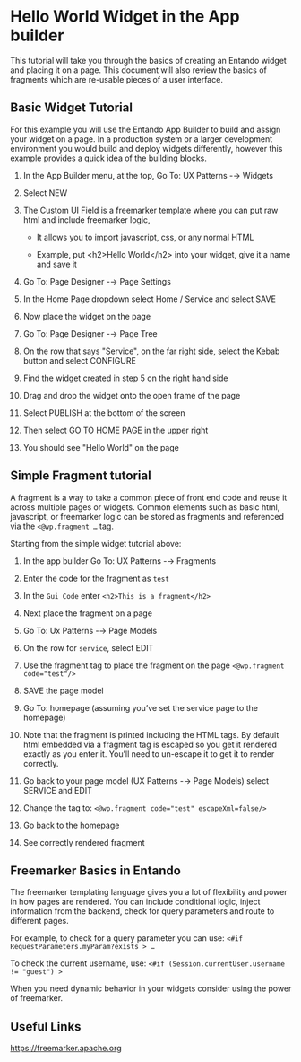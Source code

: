 # Hello World  Widget in the App builder

This tutorial will take you through the basics of creating an Entando
widget and placing it on a page. This document will also review the
basics of fragments which are re-usable pieces of a user interface.

## Basic Widget Tutorial

For this example you will use the Entando App Builder to build and
assign your widget on a page. In a production system or a larger
development environment you would build and deploy widgets differently,
however this example provides a quick idea of the building blocks.

1.  In the App Builder menu, at the top, Go To: UX Patterns -→ Widgets

2.  Select NEW

3.  The Custom UI Field is a freemarker template where you can put raw
    html and include freemarker logic,

    -   It allows you to import javascript, css, or any normal HTML

    -   Example, put \<h2\>Hello World\</h2\> into your widget, give it
        a name and save it

4.  Go To: Page Designer -→ Page Settings

5.  In the Home Page dropdown select Home / Service and select SAVE

6.  Now place the widget on the page

7.  Go To: Page Designer -→ Page Tree

8.  On the row that says "Service", on the far right side, select the
    Kebab button and select CONFIGURE

9.  Find the widget created in step 5 on the right hand side

10. Drag and drop the widget onto the open frame of the page

11. Select PUBLISH at the bottom of the screen

12. Then select GO TO HOME PAGE in the upper right

13. You should see "Hello World" on the page

## Simple Fragment tutorial

A fragment is a way to take a common piece of front end code and reuse
it across multiple pages or widgets. Common elements such as basic html,
javascript, or freemarker logic can be stored as fragments and
referenced via the `<@wp.fragment …​` tag.

Starting from the simple widget tutorial above:

1.  In the app builder Go To: UX Patterns -→ Fragments

2.  Enter the code for the fragment as `test`

3.  In the `Gui Code` enter `<h2>This is a fragment</h2>`

4.  Next place the fragment on a page

5.  Go To: Ux Patterns -→ Page Models

6.  On the row for `service`, select EDIT

7.  Use the fragment tag to place the fragment on the page
    `<@wp.fragment code="test"/>`

8.  SAVE the page model

9.  Go To: homepage (assuming you’ve set the service page to the
    homepage)

10. Note that the fragment is printed including the HTML tags. By
    default html embedded via a fragment tag is escaped so you get it
    rendered exactly as you enter it. You’ll need to un-escape it to get
    it to render correctly.

11. Go back to your page model (UX Patterns -→ Page Models) select
    SERVICE and EDIT

12. Change the tag to: `<@wp.fragment code="test" escapeXml=false/>`

13. Go back to the homepage

14. See correctly rendered fragment

## Freemarker Basics in Entando

The freemarker templating language gives you a lot of flexibility and
power in how pages are rendered. You can include conditional logic,
inject information from the backend, check for query parameters and
route to different pages.

For example, to check for a query parameter you can use:
`<#if RequestParameters.myParam?exists > …​`

To check the current username, use:
`<#if (Session.currentUser.username != "guest") >`

When you need dynamic behavior in your widgets consider using the power
of freemarker.

## Useful Links

<https://freemarker.apache.org>
